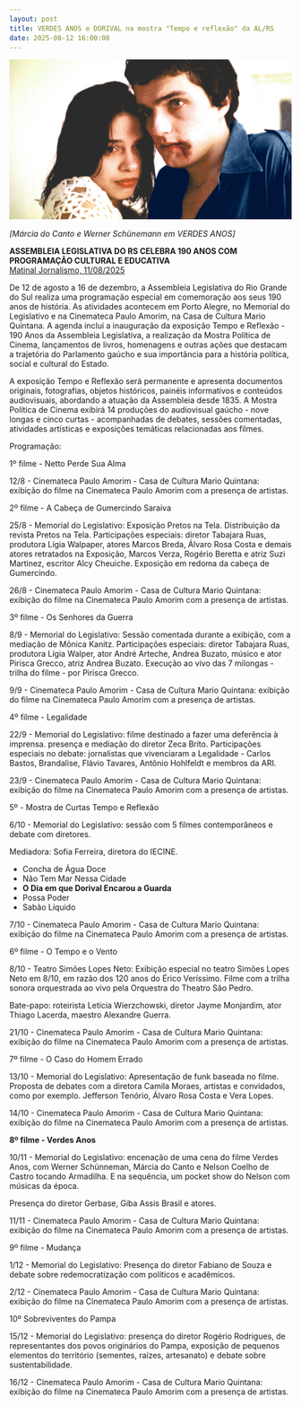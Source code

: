 ```yaml
---
layout: post
title: VERDES ANOS e DORIVAL na mostra "Tempo e reflexão" da AL/RS
date: 2025-08-12 16:00:00
---
```

![](/uploads/verd-werner-marcia.jpg)

*\[Márcia do Canto e Werner Schünemann em VERDES ANOS]*

**ASSEMBLEIA LEGISLATIVA DO RS CELEBRA 190 ANOS COM PROGRAMAÇÃO CULTURAL E EDUCATIVA**\
[Matinal Jornalismo, 11/08/2025](https://www.matinaljornalismo.com.br/rogerlerina/evento/assembleia-legislativa-do-rs-celebra-190-anos-com-programacao-cultural-e-educativa/)

[](https://www.matinaljornalismo.com.br/rogerlerina/evento/assembleia-legislativa-do-rs-celebra-190-anos-com-programacao-cultural-e-educativa/)De 12 de agosto a 16 de dezembro, a Assembleia Legislativa do Rio Grande do Sul realiza uma programação especial em comemoração aos seus 190 anos de história. As atividades acontecem em Porto Alegre, no Memorial do Legislativo e na Cinemateca Paulo Amorim, na Casa de Cultura Mario Quintana. A agenda inclui a inauguração da exposição Tempo e Reflexão - 190 Anos da Assembleia Legislativa, a realização da Mostra Política de Cinema, lançamentos de livros, homenagens e outras ações que destacam a trajetória do Parlamento gaúcho e sua importância para a história política, social e cultural do Estado.

A exposição Tempo e Reflexão será permanente e apresenta documentos originais, fotografias, objetos históricos, painéis informativos e conteúdos audiovisuais, abordando a atuação da Assembleia desde 1835. A Mostra Política de Cinema exibirá 14 produções do audiovisual gaúcho - nove longas e cinco curtas - acompanhadas de debates, sessões comentadas, atividades artísticas e exposições temáticas relacionadas aos filmes.

Programação:

1º filme - Netto Perde Sua Alma

12/8 - Cinemateca Paulo Amorim - Casa de Cultura Mario Quintana: exibição do filme na Cinemateca Paulo Amorim com a presença de artistas.

2º filme - A Cabeça de Gumercindo Saraiva

25/8 - Memorial do Legislativo: Exposição Pretos na Tela. Distribuição da revista Pretos na Tela. Participações especiais: diretor Tabajara Ruas, produtora Lígia Walpaper, atores Marcos Breda, Álvaro Rosa Costa e demais atores retratados na Exposição, Marcos Verza, Rogério Beretta e atriz Suzi Martinez, escritor Alcy Cheuiche. Exposição em redoma da cabeça de Gumercindo.

26/8 - Cinemateca Paulo Amorim - Casa de Cultura Mario Quintana: exibição do filme na Cinemateca Paulo Amorim com a presença de artistas.

3º filme - Os Senhores da Guerra

8/9 - Memorial do Legislativo: Sessão comentada durante a exibição, com a mediação de Mônica Kanitz. Participações especiais: diretor Tabajara Ruas, produtora Lígia Walper, ator André Arteche, Andrea Buzato, músico e ator Pirisca Grecco, atriz Andrea Buzato. Execução ao vivo das 7 milongas - trilha do filme - por Pirisca Grecco.

9/9 - Cinemateca Paulo Amorim - Casa de Cultura Mario Quintana: exibição do filme na Cinemateca Paulo Amorim com a presença de artistas.

4º filme - Legalidade

22/9 - Memorial do Legislativo: filme destinado a fazer uma deferência à imprensa. presença e mediação do diretor Zeca Brito. Participações especiais no debate: jornalistas que vivenciaram a Legalidade - Carlos Bastos, Brandalise, Flávio Tavares, Antônio Hohlfeldt e membros da ARI.

23/9 - Cinemateca Paulo Amorim - Casa de Cultura Mario Quintana: exibição do filme na Cinemateca Paulo Amorim com a presença de artistas.

5º - Mostra de Curtas Tempo e Reflexão

6/10 - Memorial do Legislativo: sessão com 5 filmes contemporâneos e debate com diretores.

Mediadora: Sofia Ferreira, diretora do IECINE.

* Concha de Água Doce
* Não Tem Mar Nessa Cidade
* **O Dia em que Dorival Encarou a Guarda**
* Possa Poder
* Sabão Líquido

7/10 - Cinemateca Paulo Amorim - Casa de Cultura Mario Quintana: exibição do filme na Cinemateca Paulo Amorim com a presença de artistas.

6º filme - O Tempo e o Vento

8/10 - Teatro Simões Lopes Neto: Exibição especial no teatro Simões Lopes Neto em 8/10, em razão dos 120 anos do Érico Veríssimo. Filme com a trilha sonora orquestrada ao vivo pela Orquestra do Theatro São Pedro.

Bate-papo: roteirista Letícia Wierzchowski, diretor Jayme Monjardim, ator Thiago Lacerda, maestro Alexandre Guerra.

21/10 - Cinemateca Paulo Amorim - Casa de Cultura Mario Quintana: exibição do filme na Cinemateca Paulo Amorim com a presença de artistas.

7º filme - O Caso do Homem Errado

13/10 - Memorial do Legislativo: Apresentação de funk baseada no filme. Proposta de debates com a diretora Camila Moraes, artistas e convidados, como por exemplo. Jefferson Tenório, Álvaro Rosa Costa e Vera Lopes.

14/10 - Cinemateca Paulo Amorim - Casa de Cultura Mario Quintana: exibição do filme na Cinemateca Paulo Amorim com a presença de artistas.

**8º filme - Verdes Anos**

10/11 - Memorial do Legislativo: encenação de uma cena do filme Verdes Anos, com Werner Schünneman, Márcia do Canto e Nelson Coelho de Castro tocando Armadilha. E na sequência, um pocket show do Nelson com músicas da época.

Presença do diretor Gerbase, Giba Assis Brasil e atores.

11/11 - Cinemateca Paulo Amorim - Casa de Cultura Mario Quintana: exibição do filme na Cinemateca Paulo Amorim com a presença de artistas.

9º filme - Mudança

1/12 - Memorial do Legislativo: Presença do diretor Fabiano de Souza e debate sobre redemocratização com políticos e acadêmicos.

2/12 - Cinemateca Paulo Amorim - Casa de Cultura Mario Quintana: exibição do filme na Cinemateca Paulo Amorim com a presença de artistas.

10º Sobreviventes do Pampa

15/12 - Memorial do Legislativo: presença do diretor Rogério Rodrigues, de representantes dos povos originários do Pampa, exposição de pequenos elementos do território (sementes, raízes, artesanato) e debate sobre sustentabilidade.

16/12 - Cinemateca Paulo Amorim - Casa de Cultura Mario Quintana: exibição do filme na Cinemateca Paulo Amorim com a presença de artistas.
